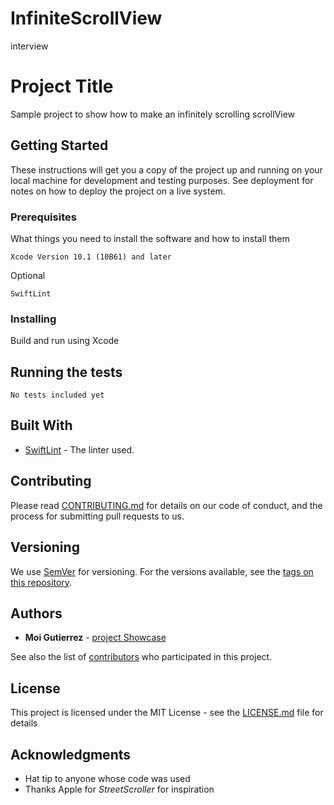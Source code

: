 # InfiniteScrollView
interview

# Project Title

Sample project to show how to make an infinitely scrolling scrollView

## Getting Started

These instructions will get you a copy of the project up and running on your local machine for development and testing purposes. See deployment for notes on how to deploy the project on a live system.

### Prerequisites

What things you need to install the software and how to install them
```
Xcode Version 10.1 (10B61) and later
```
Optional
```
SwiftLint
```

### Installing
Build and run using Xcode

## Running the tests
```
No tests included yet
```
## Built With

* [SwiftLint](https://github.com/realm/SwiftLint) - The linter used.

## Contributing

Please read [CONTRIBUTING.md](https://gist.github.com/PurpleBooth/b24679402957c63ec426) for details on our code of conduct, and the process for submitting pull requests to us.

## Versioning

We use [SemVer](http://semver.org/) for versioning. For the versions available, see the [tags on this repository](https://github.com/your/project/tags). 

## Authors

* **Moi Gutierrez**  - [project Showcase](https://projectshowcase.me/moyoteg)

See also the list of [contributors](https://github.com/moyoteg/InfiniteScrollView/contributors) who participated in this project.

## License

This project is licensed under the MIT License - see the [LICENSE.md](LICENSE.md) file for details

## Acknowledgments

* Hat tip to anyone whose code was used
* Thanks Apple for *StreetScroller* for inspiration
